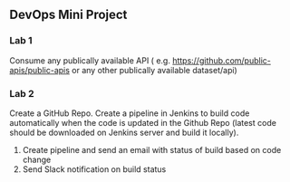 ## DevOps Mini Project

### Lab 1
Consume any publically available API ( e.g. https://github.com/public-apis/public-apis or any other publically available dataset/api)

### Lab 2
Create a GitHub Repo.
Create a pipeline in Jenkins to build code automatically when the code is updated in the Github Repo (latest code should be downloaded on Jenkins server and build it locally).
1. Create pipeline and send an email with status of build based on code change
2. Send Slack notification on build status
